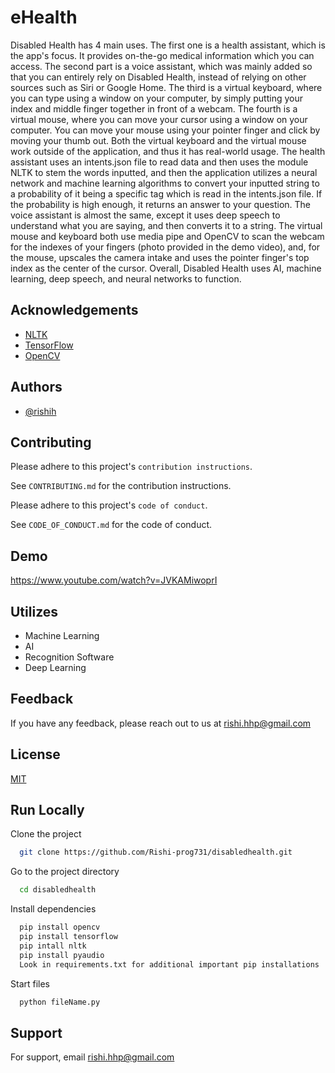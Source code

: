 
# eHealth

Disabled Health has 4 main uses. The first one is a health assistant, which is the app's focus. It provides on-the-go medical information which you can access. The second part is a voice assistant, which was mainly added so that you can entirely rely on Disabled Health, instead of relying on other sources such as Siri or Google Home. The third is a virtual keyboard, where you can type using a window on your computer, by simply putting your index and middle finger together in front of a webcam. The fourth is a virtual mouse, where you can move your cursor using a window on your computer. You can move your mouse using your pointer finger and click by moving your thumb out. Both the virtual keyboard and the virtual mouse work outside of the application, and thus it has real-world usage. The health assistant uses an intents.json file to read data and then uses the module NLTK to stem the words inputted, and then the application utilizes a neural network and machine learning algorithms to convert your inputted string to a probability of it being a specific tag which is read in the intents.json file. If the probability is high enough, it returns an answer to your question. The voice assistant is almost the same, except it uses deep speech to understand what you are saying, and then converts it to a string. The virtual mouse and keyboard both use media pipe and OpenCV to scan the webcam for the indexes of your fingers (photo provided in the demo video), and, for the mouse, upscales the camera intake and uses the pointer finger's top index as the center of the cursor. Overall, Disabled Health uses AI, machine learning, deep speech, and neural networks to function.  


## Acknowledgements

 - [NLTK](https://github.com/nltk/nltk)
 - [TensorFlow](https://github.com/tensorflow/tensorflow)
 - [OpenCV](https://github.com/opencv/opencv)


## Authors

- [@rishih](https://www.github.com/Rishi-prog731)


## Contributing

Please adhere to this project's `contribution instructions`.

See `CONTRIBUTING.md` for the contribution instructions.

Please adhere to this project's `code of conduct`.

See `CODE_OF_CONDUCT.md` for the code of conduct.

## Demo

https://www.youtube.com/watch?v=JVKAMiwoprI  


## Utilizes

- Machine Learning
- AI
- Recognition Software
- Deep Learning


## Feedback

If you have any feedback, please reach out to us at rishi.hhp@gmail.com


## License

[MIT](https://choosealicense.com/licenses/mit/)


## Run Locally

Clone the project

```bash
  git clone https://github.com/Rishi-prog731/disabledhealth.git
```

Go to the project directory

```bash
  cd disabledhealth
```

Install dependencies

```bash
  pip install opencv
  pip install tensorflow
  pip intall nltk
  pip install pyaudio 
  Look in requirements.txt for additional important pip installations
```

Start files

```bash
  python fileName.py
```


## Support

For support, email rishi.hhp@gmail.com

